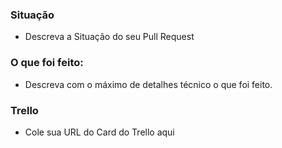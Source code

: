 ### Situação
- Descreva a Situação do seu Pull Request

### O que foi feito:
- Descreva com o máximo de detalhes técnico o que foi feito.

### Trello
- Cole sua URL do Card do Trello aqui

